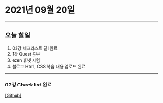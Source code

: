 2021년 09월 20일
===

---
오늘 할일
----
1. 02강 체크리스트 끝! 완료
2. 1강 Quest 공부
3. ezen 휴넷 시험
4. 블로그 Html, CSS 복습 내용 업로드 완료

---

### 02강 Check list 완료
[[Github]](https://github.com/narupee/WebDevCurriculum/blob/master/Quest02/Check%20list.md)



